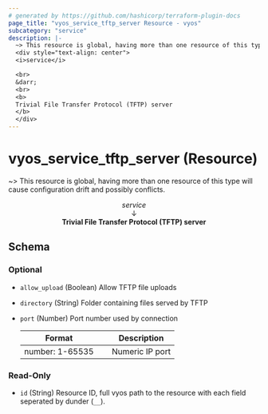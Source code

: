 ```yaml
---
# generated by https://github.com/hashicorp/terraform-plugin-docs
page_title: "vyos_service_tftp_server Resource - vyos"
subcategory: "service"
description: |-
  ~> This resource is global, having more than one resource of this type will cause configuration drift and possibly conflicts.
  <div style="text-align: center">
  <i>service</i>

  <br>
  &darr;
  <br>
  <b>
  Trivial File Transfer Protocol (TFTP) server
  </b>
  </div>
---
```


# vyos_service_tftp_server (Resource)

~> This resource is global, having more than one resource of this type will cause configuration drift and possibly conflicts.

<div style="text-align: center">
<i>service</i>

<br>
&darr;
<br>
<b>
Trivial File Transfer Protocol (TFTP) server
</b>
</div>



<!-- schema generated by tfplugindocs -->
## Schema

### Optional

- `allow_upload` (Boolean) Allow TFTP file uploads
- `directory` (String) Folder containing files served by TFTP
- `port` (Number) Port number used by connection

    |  Format &emsp; | Description  |
    |----------|---------------|
    |  number: 1-65535  &emsp; |  Numeric IP port  |

### Read-Only

- `id` (String) Resource ID, full vyos path to the resource with each field seperated by dunder (`__`).
